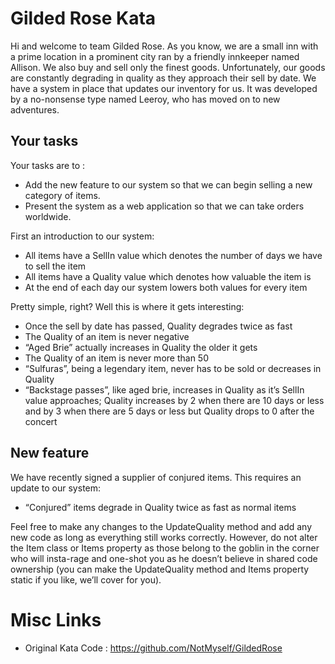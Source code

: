 # Gilded Rose Kata

Hi and welcome to team Gilded Rose. As you know, we are a small inn with a prime location in a prominent city ran by a
 friendly innkeeper named Allison. We also buy and sell only the finest goods. Unfortunately, our goods are constantly
 degrading in quality as they approach their sell by date. We have a system in place that
updates our inventory for us. It was developed by a no-nonsense type named Leeroy, who has moved on to new adventures.

## Your tasks

Your tasks are to :

* Add the new feature to our system so that we can begin selling a new category of items.
* Present the system as a web application so that we can take orders worldwide.

First an introduction to our system:

* All items have a SellIn value which denotes the number of days we have to sell the item
* All items have a Quality value which denotes how valuable the item is
* At the end of each day our system lowers both values for every item

Pretty simple, right? Well this is where it gets interesting:

* Once the sell by date has passed, Quality degrades twice as fast
* The Quality of an item is never negative
* “Aged Brie” actually increases in Quality the older it gets
* The Quality of an item is never more than 50
* “Sulfuras”, being a legendary item, never has to be sold or decreases in Quality
* “Backstage passes”, like aged brie, increases in Quality as it’s SellIn value approaches;
Quality increases by 2 when there are 10 days or less and by 3 when there are 5 days or less but
Quality drops to 0 after the concert

## New feature

We have recently signed a supplier of conjured items. This requires an update to our system:

* “Conjured” items degrade in Quality twice as fast as normal items

Feel free to make any changes to the UpdateQuality method and add any new code as long as everything still works
correctly. However, do not alter the Item class or Items property as those belong to the goblin in the corner who
will insta-rage and one-shot you as he doesn’t believe in shared code ownership
(you can make the UpdateQuality method and Items property static if you like, we’ll cover for you).

# Misc Links

* Original Kata Code : https://github.com/NotMyself/GildedRose
